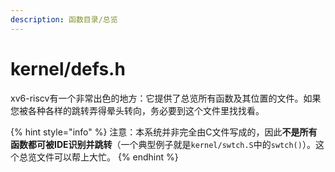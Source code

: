 ```yaml
---
description: 函数目录/总览
---
```


# kernel/defs.h

xv6-riscv有一个非常出色的地方：它提供了总览所有函数及其位置的文件。如果您被各种各样的跳转弄得晕头转向，务必要到这个文件里找找看。

{% hint style="info" %}
注意：本系统并非完全由C文件写成的，因此**不是所有函数都可被IDE识别并跳转**（一个典型例子就是`kernel/swtch.S`中的`swtch()`）。这个总览文件可以帮上大忙。
{% endhint %}

